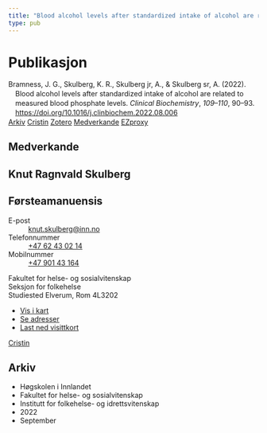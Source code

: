 ```yaml
---
title: "Blood alcohol levels after standardized intake of alcohol are related to measured blood phosphate levels"
type: pub
---
```

<h1>Publikasjon</h1>
<article id="csl-bib-container-IM7QQLRI" class="csl-bib-container">
  <div class="csl-bib-body" style="line-height: 1.35; padding-left: 1em; text-indent:-1em;">
  <div class="csl-entry">Bramness, J. G., Skulberg, K. R., Skulberg jr, A., &amp; Skulberg sr, A. (2022). Blood alcohol levels after standardized intake of alcohol are related to measured blood phosphate levels. <i>Clinical Biochemistry</i>, <i>109&#x2013;110</i>, 90&#x2013;93. <a href="https://doi.org/10.1016/j.clinbiochem.2022.08.006">https://doi.org/10.1016/j.clinbiochem.2022.08.006</a></div>
</div>
  <div class="csl-bib-buttons">
    <a href="#taxonomy-article-IM7QQLRI" class="csl-bib-button">Arkiv</a>
    <a href="https://app.cristin.no/results/show.jsf?id=2048140" alt="Cristin URL" class="csl-bib-button">Cristin</a>
    <a href="http://zotero.org/groups/5022929/items/IM7QQLRI" alt="Zotero URL" class="csl-bib-button">Zotero</a>
    <a href="#contributors-article-IM7QQLRI" class="csl-bib-button">Medverkande</a>
    <a href="http://ezproxy.inn.no/login?url=https://doi.org/10.1016/j.clinbiochem.2022.08.006" class="csl-bib-button">EZproxy</a>
  </div>
  <div id="csl-bib-meta-container-IM7QQLRI"></div>
</article>
<div id="csl-bib-meta-IM7QQLRI" class="csl-bib-meta">
  <article id="contributors-article-IM7QQLRI" class="contributors-article">
    <h1>Medverkande</h1>
    <div class="personas">
<div class="vrtx-hinn-person-card">
<div class="photo">
<i class="lar la-user-circle missing-person"></i>
</div>
<div class="info">
<hgroup><h1>Knut Ragnvald Skulberg</h1>
<h2>Førsteamanuensis</h2>
</hgroup><dl>
<dt>E-post</dt>
<dd>
<a href="mailto:knut.skulberg@inn.no">knut.skulberg@inn.no</a>
</dd>
<dt>Telefonnummer</dt>
<dd><a href="tel:+4762430214">
+47 62 43 02 14
</a></dd>
<dt>Mobilnummer</dt>
<dd><a href="tel:+4790143164">
+47 901 43 164
</a></dd>
</dl>
<p>
Fakultet for helse- og sosialvitenskap<br>
Seksjon for folkehelse<br>
Studiested Elverum,
Rom 4L3202
</p>
<ul class="vrtx-hinn-links">
<li><a href="https://www.google.com/maps?q=60.88177,11.53669">Vis i kart</a></li>
<li><a href="https://www.inn.no/finn-en-ansatt/knut-skulberg.html#vrtx-hinn-addresses">Se adresser</a></li>
<li><a href="https://www.inn.no/finn-en-ansatt/knut-skulberg.html?vrtx=vcf">Last ned visittkort</a></li>
</ul>
</div>
</div>
<a href="https://app.cristin.no/persons/show.jsf?id=9616" alt="Cristin URL" class="personas-cristin">Cristin</a>
</div>
  </article>
  <article id="taxonomy-article-IM7QQLRI" class="taxonomy-article">
    <h1>Arkiv</h1>
    <ul>
      <li>Høgskolen i Innlandet</li>
      <li>Fakultet for helse- og sosialvitenskap</li>
      <li>Institutt for folkehelse- og idrettsvitenskap</li>
      <li>2022</li>
      <li>September</li>
    </ul>
  </article>
</div>
